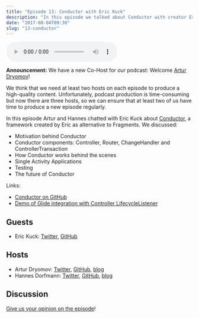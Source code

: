 ```yaml
---
title: "Episode 13: Conductor with Eric Kuck"
description: "In this episode we talked about Conductor with creator Eric Kuck."
date: "2017-08-04T09:30"
slug: "13-conductor"
---
```

<audio controls preload="metadata">
  <source src="https://artemzin.com/static/thecontext/episodes/The.Context.episode.13.mp3" type="audio/mpeg">
</audio>

**Announcement:** We have a new Co-Host for our podcast: Welcome [Artur Dryomov](https://twitter.com/arturdryomov)!

We think that we need at least two hosts on each episode to produce a high-quality content.
Unfortunately, podcast production is time-consuming but now there are three hosts, so we can ensure that at least two of us have time to produce a new episode regularly.

In this episode Artur and Hannes chatted with Eric Kuck about [Conductor](https://github.com/bluelinelabs/Conductor), a framework created by Eric as alternative to Fragments. We discussed:

 - Motivation behind Conductor
 - Conductor components: Controller, Router, ChangeHandler and ControllerTransaction
 - How Conductor works behind the scenes
 - Single Activity Applications
 - Testing
 - The future of Conductor

Links:

  - [Conductor on GitHub](https://github.com/bluelinelabs/Conductor)
  - [Demo of Glide integration with Controller LifecycleListener](https://github.com/EricKuck/ConductorGlideDemo)


## Guests

* Eric Kuck: [Twitter](https://twitter.com/eric_kuck), [GitHub](https://github.com/EricKuck)

## Hosts

* Artur Dryomov: [Twitter](https://twitter.com/arturdryomov), [GitHub](https://github.com/ming13), [blog](https://arturdryomov.online)
* Hannes Dorfmann: [Twitter](https://twitter.com/sockeqwe), [GitHub](https://github.com/sockeqwe), [blog](http://hannesdorfmann.com)

## Discussion

[Give us your opinion on the episode](https://github.com/artem-zinnatullin/TheContext-Podcast/issues/76)!
